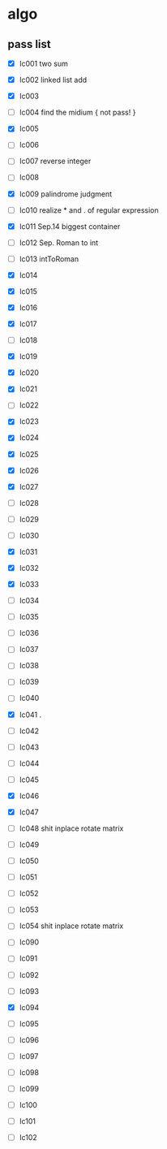 
# algo

## pass list

* [x] lc001 two sum  
* [x] lc002 linked list add  
* [x] lc003   
* [ ] lc004 find the midium { not pass! }  
* [x] lc005   
* [ ] lc006   
* [ ] lc007 reverse integer  
* [ ] lc008   
* [x] lc009 palindrome judgment   
* [ ] lc010 realize * and . of regular expression  
* [x] lc011 Sep.14 biggest container
* [ ] lc012 Sep. Roman to int  
* [ ] lc013 intToRoman  
* [x] lc014   
* [x] lc015   
* [x] lc016   
* [x] lc017   
* [ ] lc018   
* [x] lc019   
* [x] lc020   
* [x] lc021   
* [ ] lc022   
* [x] lc023   
* [x] lc024   
* [x] lc025   
* [x] lc026   
* [x] lc027   
* [ ] lc028   
* [ ] lc029   
* [ ] lc030   
* [x] lc031   
* [x] lc032   
* [x] lc033   
* [ ] lc034   
* [ ] lc035   
* [ ] lc036   
* [ ] lc037   
* [ ] lc038   
* [ ] lc039   
* [ ] lc040      
* [x] lc041 .     
* [ ] lc042       
* [ ] lc043      
* [ ] lc044      
* [ ] lc045      
* [x] lc046      
* [x] lc047      
* [ ] lc048  shit inplace rotate matrix     
* [ ] lc049      
* [ ] lc050      
* [ ] lc051      
* [ ] lc052      
* [ ] lc053      
* [ ] lc054 shit inplace rotate matrix       

* [ ] lc090      
* [ ] lc091      
* [ ] lc092      
* [ ] lc093      
* [x] lc094      
* [ ] lc095      
* [ ] lc096      
* [ ] lc097      
* [ ] lc098      
* [ ] lc099      
* [ ] lc100      
* [ ] lc101      
* [ ] lc102      
